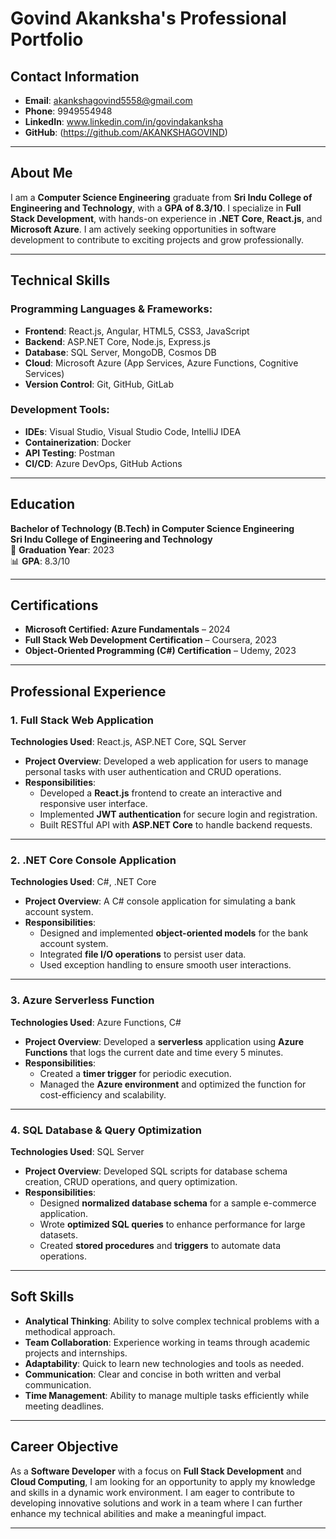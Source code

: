 # **Govind Akanksha's Professional Portfolio**

## **Contact Information**  
- **Email**: akankshagovind5558@gmail.com  
- **Phone**: 9949554948  
- **LinkedIn**: www.linkedin.com/in/govindakanksha  
- **GitHub**: (https://github.com/AKANKSHAGOVIND)  


---

## **About Me**

I am a **Computer Science Engineering** graduate from **Sri Indu College of Engineering and Technology**, with a **GPA of 8.3/10**. I specialize in **Full Stack Development**, with hands-on experience in **.NET Core**, **React.js**, and **Microsoft Azure**. I am actively seeking opportunities in software development to contribute to exciting projects and grow professionally.

---

## **Technical Skills**

### **Programming Languages & Frameworks**:
- **Frontend**: React.js, Angular, HTML5, CSS3, JavaScript
- **Backend**: ASP.NET Core, Node.js, Express.js
- **Database**: SQL Server, MongoDB, Cosmos DB
- **Cloud**: Microsoft Azure (App Services, Azure Functions, Cognitive Services)
- **Version Control**: Git, GitHub, GitLab

### **Development Tools**:
- **IDEs**: Visual Studio, Visual Studio Code, IntelliJ IDEA
- **Containerization**: Docker
- **API Testing**: Postman
- **CI/CD**: Azure DevOps, GitHub Actions

---

## **Education**

**Bachelor of Technology (B.Tech) in Computer Science Engineering**  
**Sri Indu College of Engineering and Technology**  
📅 **Graduation Year**: 2023  
📊 **GPA**: 8.3/10  

---

## **Certifications**

- **Microsoft Certified: Azure Fundamentals** – 2024  
- **Full Stack Web Development Certification** – Coursera, 2023  
- **Object-Oriented Programming (C#) Certification** – Udemy, 2023  

---

## **Professional Experience**

### 1. **Full Stack Web Application**  
**Technologies Used**: React.js, ASP.NET Core, SQL Server  
- **Project Overview**: Developed a web application for users to manage personal tasks with user authentication and CRUD operations.  
- **Responsibilities**: 
  - Developed a **React.js** frontend to create an interactive and responsive user interface.
  - Implemented **JWT authentication** for secure login and registration.
  - Built RESTful API with **ASP.NET Core** to handle backend requests.
  
---

### 2. **.NET Core Console Application**  
**Technologies Used**: C#, .NET Core   
- **Project Overview**: A C# console application for simulating a bank account system.  
- **Responsibilities**: 
  - Designed and implemented **object-oriented models** for the bank account system.
  - Integrated **file I/O operations** to persist user data.
  - Used exception handling to ensure smooth user interactions.

---

### 3. **Azure Serverless Function**  
**Technologies Used**: Azure Functions, C#  
- **Project Overview**: Developed a **serverless** application using **Azure Functions** that logs the current date and time every 5 minutes.  
- **Responsibilities**: 
  - Created a **timer trigger** for periodic execution.
  - Managed the **Azure environment** and optimized the function for cost-efficiency and scalability.

---

### 4. **SQL Database & Query Optimization**  
**Technologies Used**: SQL Server   
- **Project Overview**: Developed SQL scripts for database schema creation, CRUD operations, and query optimization.  
- **Responsibilities**: 
  - Designed **normalized database schema** for a sample e-commerce application.
  - Wrote **optimized SQL queries** to enhance performance for large datasets.
  - Created **stored procedures** and **triggers** to automate data operations.

---

## **Soft Skills**

- **Analytical Thinking**: Ability to solve complex technical problems with a methodical approach.
- **Team Collaboration**: Experience working in teams through academic projects and internships.
- **Adaptability**: Quick to learn new technologies and tools as needed.
- **Communication**: Clear and concise in both written and verbal communication.
- **Time Management**: Ability to manage multiple tasks efficiently while meeting deadlines.

---

## **Career Objective**

As a **Software Developer** with a focus on **Full Stack Development** and **Cloud Computing**, I am looking for an opportunity to apply my knowledge and skills in a dynamic work environment. I am eager to contribute to developing innovative solutions and work in a team where I can further enhance my technical abilities and make a meaningful impact.

---


